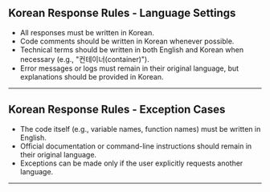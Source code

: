 
## Korean Response Rules - Language Settings

 - All responses must be written in Korean.
 - Code comments should be written in Korean whenever possible.
 - Technical terms should be written in both English and Korean when necessary (e.g., "컨테이너(container)").
 - Error messages or logs must remain in their original language, but explanations should be provided in Korean.

---

## Korean Response Rules - Exception Cases

 - The code itself (e.g., variable names, function names) must be written in English.
 - Official documentation or command-line instructions should remain in their original language.
 - Exceptions can be made only if the user explicitly requests another language.

---